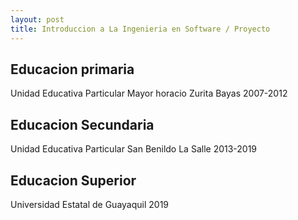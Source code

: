 ```yaml
---
layout: post
title: Introduccion a La Ingenieria en Software / Proyecto
---
```



## Educacion primaria
Unidad Educativa Particular Mayor horacio Zurita Bayas 2007-2012
## Educacion Secundaria
Unidad Educativa Particular San Benildo La Salle  2013-2019
## Educacion Superior
Universidad Estatal de Guayaquil 2019




